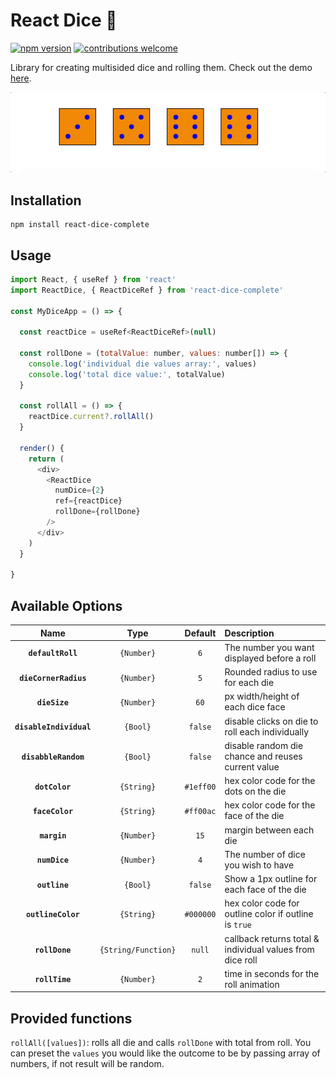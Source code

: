 # React Dice 🎲

[![npm version](https://badge.fury.io/js/react-dice-complete.svg)](https://badge.fury.io/js/react-dice-complete)
[![contributions welcome](https://img.shields.io/badge/contributions-welcome-brightgreen.svg?style=flat)](https://github.com/dwyl/esta/issues)

Library for creating multisided dice and rolling them. Check out the demo [here](http://adam-tyler.com/react-dice-complete).

![sample dice roll](/img/diceRoll2.gif 'Sample Dice Roll')

## Installation

```
npm install react-dice-complete
```

## Usage

```javascript
import React, { useRef } from 'react'
import ReactDice, { ReactDiceRef } from 'react-dice-complete'

const MyDiceApp = () => {

  const reactDice = useRef<ReactDiceRef>(null)

  const rollDone = (totalValue: number, values: number[]) => {
    console.log('individual die values array:', values)
    console.log('total dice value:', totalValue)
  }

  const rollAll = () => {
    reactDice.current?.rollAll()
  }

  render() {
    return (
      <div>
        <ReactDice
          numDice={2}
          ref={reactDice}
          rollDone={rollDone}
        />
      </div>
    )
  }

}
```

## Available Options

|          Name           |        Type         |  Default  | Description                                               |
| :---------------------: | :-----------------: | :-------: | :-------------------------------------------------------- |
|    **`defaultRoll`**    |     `{Number}`      |    `6`    | The number you want displayed before a roll               |
|  **`dieCornerRadius`**  |     `{Number}`      |    `5`    | Rounded radius to use for each die                        |
|      **`dieSize`**      |     `{Number}`      |   `60`    | px width/height of each dice face                         |
| **`disableIndividual`** |      `{Bool}`       |  `false`  | disable clicks on die to roll each individually           |
|  **`disabbleRandom`**   |      `{Bool}`       |  `false`  | disable random die chance and reuses current value        |
|     **`dotColor`**      |     `{String}`      | `#1eff00` | hex color code for the dots on the die                    |
|     **`faceColor`**     |     `{String}`      | `#ff00ac` | hex color code for the face of the die                    |
|      **`margin`**       |     `{Number}`      |   `15`    | margin between each die                                   |
|      **`numDice`**      |     `{Number}`      |    `4`    | The number of dice you wish to have                       |
|      **`outline`**      |      `{Bool}`       |  `false`  | Show a 1px outline for each face of the die               |
|   **`outlineColor`**    |     `{String}`      | `#000000` | hex color code for outline color if outline is `true`     |
|     **`rollDone`**      | `{String/Function}` |  `null`   | callback returns total & individual values from dice roll |
|     **`rollTime`**      |     `{Number}`      |    `2`    | time in seconds for the roll animation                    |

## Provided functions

`rollAll([values])`: rolls all die and calls `rollDone` with total from roll. You can preset the `values` you would like the outcome to be by passing array of numbers, if not result will be random.

